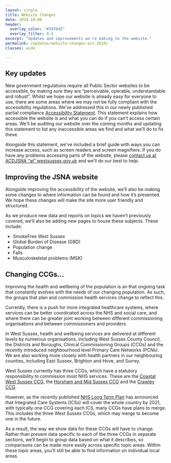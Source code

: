```yaml
---
layout: single
title: Website Changes 
date: 2019-10-08
header: 
  overlay_color: "#1976d2"
  overlay_filter: 0.5
excerpt: "Updates and improvements we're making to the website."
permalink: /updates/website-changes-oct-2019/
classes: wide 

---
```


## Key updates 

New government regulations require all Public Sector websites to be accessible, by making sure they are “perceivable, operable, understandable and robust”. Whilst we hope our website is already easy for everyone to use, there are some areas where we may not be fully compliant with the accessibility regulations. We’ve addressed this in our newly published partial compliance [Accessibility Statement](/accessibility/). This statement explains how accessible the website is and what you can do if you can’t access certain areas. We’ll be auditing our website over the coming months and updating this statement to list any inaccessible areas we find and what we’ll do to fix these. 

Alongside this statement, we’ve included a brief guide with ways you can increase access, such as screen readers and screen magnifiers. 
If you do have any problems accessing parts of the website, please [contact us at ACDJSNA “at” westsussex.gov.uk](mailto:JSNA_at@westsussex.gov.uk) and we’ll do our best to help. 

## Improving the JSNA website

Alongside improving the accessibility of the website, we’ll also be making some changes to where information can be found and how it’s presented. We hope these changes will make the site more user friendly and structured.

As we produce new data and reports on topics we haven’t previously covered, we’ll also be adding new pages to house these subjects. These include:
+ SmokeFree West Sussex 
+ Global Burden of Disease (GBD)
+ Population change
+ Falls
+ Musculoskeletal problems (MSK) 

## Changing CCGs…

Improving the health and wellbeing of the population is an that ongoing task that constantly evolves with the needs of our changing population. As such, the groups that plan and commission health services change to reflect this.

Currently, there is a push for more integrated healthcare systems, where services can be better coordinated across the NHS and social care, and where there can be greater joint working between different commissioning organisations and between commissioners and providers. 

In West Sussex, health and wellbeing services are delivered at different levels by numerous organisations, including West Sussex County Council, the Districts and Boroughs, Clinical Commissioning Groups (CCGs) and the recently introduced neighbourhood level Primary Care Networks (PCNs). We are also working more closely with health partners in our neighbouring counties, including East Sussex, Brighton and Hove, and Surrey.

West Sussex currently has three CCGs, which have a statutory responsibility to commission most NHS services. These are the [Coastal West Sussex CCG](/ccgs/coastal/), the [Horsham and Mid Sussex CCG](/ccgs/horsham/) and the [Crawley CCG](/ccgs/crawley).  

However, as the recently published [NHS Long Term Plan](https://www.longtermplan.nhs.uk/publication/nhs-long-term-plan/) has announced that Integrated Care Systems (ICSs) will cover the whole country by 2021, with typically one CCG covering each ICS, many CCGs have plans to merge. This includes the three West Sussex CCGs, which may merge to become one in the future.

As a result, the way we show data for these CCGs will have to change. Rather than present data specific to each of the three CCGs in separate sections, we’ll begin to group data based on what it describes, so comparisons can be made more easily across specific topic areas. Within these topic areas, you’ll still be able to find information on individual local areas.
